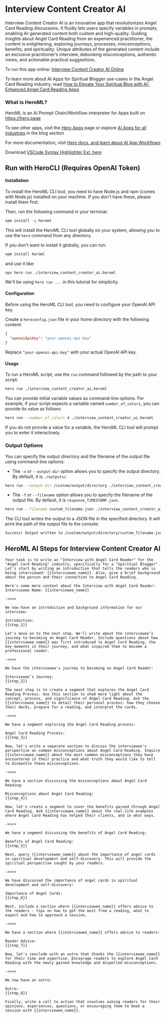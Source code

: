 # Interview Content Creator AI

Interview Content Creator AI is an innovative app that revolutionizes Angel Card Reading discussions. It fluidly lets users specify variables in prompts, enabling AI-generated content both custom and high-quality. Guiding insights about Angel Card Reading from an experienced practitioner, the content is enlightening, exploring journeys, processes, misconceptions, benefits, and spirituality. Unique attributes of the generated content include an exclusive practitioner’s interview, debunking misconceptions, authentic views, and actionable practical suggestions.

To run this app online: [Interview Content Creator AI Online](https://hero.page/app/interview-content-creator-ai-ai-crafted-angel-card-readings/Wkptz4dNF01LetpHd09q)

To learn more about AI Apps for Spiritual Blogger use-cases in the Angel Card Reading industry, read [How to Elevate Your Spiritual Blog with AI-Enhanced Angel Card Reading Apps](https://hero.page/blog/ai/angel-card-reading/how-to-elevate-your-spiritual-blog-with-ai-enhanced-angel-card-reading-apps/170726)

### What is HeroML?
HeroML is an AI Prompt Chain/Workflow interpreter for Apps built on https://hero.page 

To see other apps, visit the [Hero Apps](https://hero.page/apps) page or explore [AI Apps for all industries](https://hero.page/blog) in the blog section

For more documentation, visit [Hero docs, and learn about AI App Workflows](https://hero.page/tutorials/introduction-to-heroml)

Download [VSCode Syntax Highlighter Ext. here](https://marketplace.visualstudio.com/items?itemName=hero-page.heroml)

## Run with HeroCLI (Requires OpenAI Token)

#### Installation

To install the HeroML CLI tool, you need to have Node.js and npm (comes with Node.js) installed on your machine. If you don't have these, please install them first. 

Then, run the following command in your terminal:

```bash
npm install -g heroml
```

This will install the HeroML CLI tool globally on your system, allowing you to use the `hero` command from any directory.

If you don't want to install it globally, you can run:

```bash
npm install heroml
```

and use it like:

```bash
npx hero run ./interview_content_creator_ai.heroml
```

We'll be using `hero run ...` in this tutorial for simplicity.

#### Configuration

Before using the HeroML CLI tool, you need to configure your OpenAI API key. 

Create a `heroconfig.json` file in your home directory with the following content:

```json
{
  "openaiApiKey": "your-openai-api-key"
}
```

Replace `"your-openai-api-key"` with your actual OpenAI API key.

#### Usage

To run a HeroML script, use the `run` command followed by the path to your script:

```bash
hero run ./interview_content_creator_ai.heroml
```

You can provide initial variable values as command-line options. For example, if your script expects a variable named `number_of_colors`, you can provide its value as follows:

```bash
hero run --number_of_colors 4 ./interview_content_creator_ai.heroml
```

If you do not provide a value for a variable, the HeroML CLI tool will prompt you to enter it interactively.

### Output Options

You can specify the output directory and the filename of the output file using command-line options:

- The `-o` or `--output-dir` option allows you to specify the output directory. By default, it is `./outputs/`.

```bash
hero run --output-dir /custom/output/directory ./interview_content_creator_ai.heroml
```

- The `-f` or `--filename` option allows you to specify the filename of the output file. By default, it is `response_TIMESTAMP.json`.

```bash
hero run --filename custom_filename.json ./interview_content_creator_ai.heroml
```

The CLI tool writes the output to a JSON file in the specified directory. It will print the path of the output file to the console:

```bash
Success! Output written to /custom/output/directory/custom_filename.json
```


## HeroML AI Steps for Interview Content Creator AI
```
Your task is to write an "Interview with Angel Card Reader" for the "Angel Card Reading" industry, specifically for a "Spiritual Blogger". Let's start by writing an introduction that tells the readers who is being interviewed: {{interviewee_name}}. Also, give a brief background about the person and their connection to Angel Card Reading.

Here's some more context about the Interview with Angel Card Reader:
Interviewee Name: {{interviewee_name}}

->>>>

We now have an introduction and background information for our interview:

Introduction:
{{step_1}}

Let's move on to the next step. We'll write about the interviewee’s journey to becoming an Angel Card Reader. Include questions about how {{interviewee_name}} was first introduced to Angel Card Reading, the key moments in their journey, and what inspired them to become a professional reader.

->>>>

We have the interviewee's journey to becoming an Angel Card Reader:

Interviewee’s Journey:
{{step_2}}

The next step is to create a segment that explores the Angel Card Reading Process. Use this section to shed more light about the concept, process, and significance of Angel Card Reading. Ask the {{interviewee_name}} to detail their personal process: how they choose their decks, prepare for a reading, and interpret the cards.

->>>>

We have a segment exploring the Angel Card Reading process:

Angel Card Reading Process:
{{step_3}}

Now, let's write a separate section to discuss the interviewee's perspective on common misconceptions about Angel Card Reading. Inquire {{interviewee_name}} about the most common misconceptions they have encountered in their practice and what truth they would like to tell to dismantle these misconceptions.

->>>>

We have a section discussing the misconceptions about Angel Card Reading:

Misconceptions about Angel Card Reading:
{{step_4}}

Now, let's create a segment to cover the benefits gained through Angel Card Reading. Ask {{interviewee_name}} about the real-life examples where Angel Card Reading has helped their clients, and in what ways.

->>>>

We have a segment discussing the benefits of Angel Card Reading:

Benefits of Angel Card Reading:
{{step_5}}

Next, query {{interviewee_name}} about the importance of angel cards in spiritual development and self-discovery. This will provide the spiritual perspective sought by your readers.

->>>>

We have discussed the importance of angel cards in spiritual development and self-discovery:

Importance of Angel Cards:
{{step_6}}

Next, include a section where {{interviewee_name}} offers advice to the readers - tips on how to get the most from a reading, what to expect and how to approach a session.

->>>>

We have a section where {{interviewee_name}} offers advice to readers:

Reader Advice:
{{step_7}}

Now, let's conclude with an outro that thanks the {{interviewee_name}} for their time and expertise. Encourage readers to explore Angel Card Reading with the newly gained knowledge and dispelled misconceptions.

->>>>

We now have an outro:

Outro:
{{step_8}}

Finally, write a call to action that involves asking readers for their opinions, experiences, questions, or encouraging them to book a session with {{interviewee_name}}.


```

